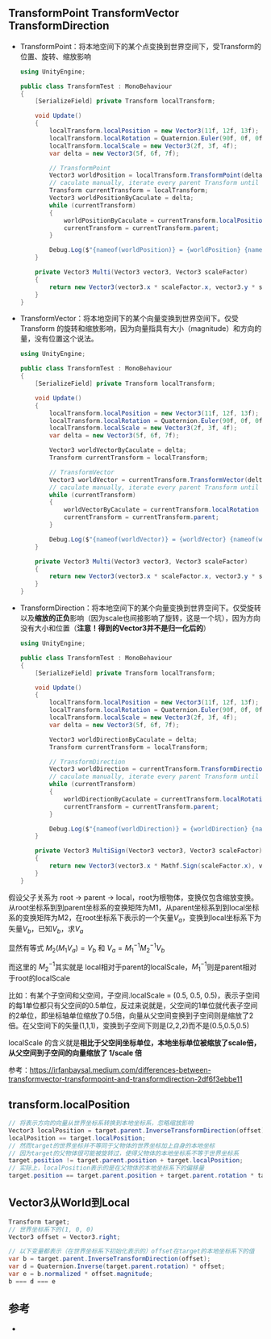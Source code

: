 ## TransformPoint TransformVector TransformDirection

-   TransformPoint：将本地空间下的某个点变换到世界空间下，受Transform的位置、旋转、缩放影响

    ``` csharp
    using UnityEngine;
    
    public class TransformTest : MonoBehaviour
    {
        [SerializeField] private Transform localTransform;
    
        void Update()
        {
            localTransform.localPosition = new Vector3(11f, 12f, 13f);
            localTransform.localRotation = Quaternion.Euler(90f, 0f, 0f);
            localTransform.localScale = new Vector3(2f, 3f, 4f);
            var delta = new Vector3(5f, 6f, 7f);
    
            // TransformPoint
            Vector3 worldPosition = localTransform.TransformPoint(delta);
            // caculate manually, iterate every parent Transform until we reach root
            Transform currentTransform = localTransform;
            Vector3 worldPositionByCaculate = delta;
            while (currentTransform)
            {
                worldPositionByCaculate = currentTransform.localPosition + currentTransform.localRotation * Multi(worldPositionByCaculate, currentTransform.localScale);
                currentTransform = currentTransform.parent;
            }
    
            Debug.Log($"{nameof(worldPosition)} = {worldPosition} {nameof(worldPositionByCaculate)} = {worldPositionByCaculate}");
        }
    
        private Vector3 Multi(Vector3 vector3, Vector3 scaleFactor)
        {
            return new Vector3(vector3.x * scaleFactor.x, vector3.y * scaleFactor.y, vector3.z * scaleFactor.z);
        }
    }
    ```
    
-   TransformVector：将本地空间下的某个向量变换到世界空间下。仅受 Transform 的旋转和缩放影响，因为向量指具有大小（magnitude）和方向的量，没有位置这个说法。

    ``` csharp
    using UnityEngine;
    
    public class TransformTest : MonoBehaviour
    {
        [SerializeField] private Transform localTransform;
    
        void Update()
        {
            localTransform.localPosition = new Vector3(11f, 12f, 13f);
            localTransform.localRotation = Quaternion.Euler(90f, 0f, 0f);
            localTransform.localScale = new Vector3(2f, 3f, 4f);
            var delta = new Vector3(5f, 6f, 7f);
    
            Vector3 worldVectorByCaculate = delta;
            Transform currentTransform = localTransform;
    
            // TransformVector
            Vector3 worldVector = currentTransform.TransformVector(delta);
            // caculate manually, iterate every parent Transform until we reach root
            while (currentTransform)
            {
                worldVectorByCaculate = currentTransform.localRotation * Multi(worldVectorByCaculate, currentTransform.localScale);
                currentTransform = currentTransform.parent;
            }
    
            Debug.Log($"{nameof(worldVector)} = {worldVector} {nameof(worldVectorByCaculate)} = {worldVectorByCaculate}");
        }
    
        private Vector3 Multi(Vector3 vector3, Vector3 scaleFactor)
        {
            return new Vector3(vector3.x * scaleFactor.x, vector3.y * scaleFactor.y, vector3.z * scaleFactor.z);
        }
    }
    ```
    
-   TransformDirection：将本地空间下的某个向量变换到世界空间下。仅受旋转以及**缩放的正负**影响（因为scale也间接影响了旋转，这是一个坑），因为方向没有大小和位置（**注意！得到的Vector3并不是归一化后的**）

    ``` csharp
    using UnityEngine;
    
    public class TransformTest : MonoBehaviour
    {
        [SerializeField] private Transform localTransform;
    
        void Update()
        {
            localTransform.localPosition = new Vector3(11f, 12f, 13f);
            localTransform.localRotation = Quaternion.Euler(90f, 0f, 0f);
            localTransform.localScale = new Vector3(2f, 3f, 4f);
            var delta = new Vector3(5f, 6f, 7f);
    
            Vector3 worldDirectionByCaculate = delta;
            Transform currentTransform = localTransform;
    
            // TransformDirection
            Vector3 worldDirection = currentTransform.TransformDirection(delta);
            // caculate manually, iterate every parent Transform until we reach root
            while (currentTransform)
            {
                worldDirectionByCaculate = currentTransform.localRotation * MultiSign(worldDirectionByCaculate, currentTransform.localScale);
                currentTransform = currentTransform.parent;
            }
    
            Debug.Log($"{nameof(worldDirection)} = {worldDirection} {nameof(worldDirectionByCaculate)} = {worldDirectionByCaculate}");
        }
    
        private Vector3 MultiSign(Vector3 vector3, Vector3 scaleFactor)
        {
            return new Vector3(vector3.x * Mathf.Sign(scaleFactor.x), vector3.y * Mathf.Sign(scaleFactor.y), vector3.z * Mathf.Sign(scaleFactor.z));
        }
    }
    ```
    

假设父子关系为 root -> parent -> local，root为根物体，变换仅包含缩放变换。从root坐标系到到parent坐标系的变换矩阵为M1，从parent坐标系到到local坐标系的变换矩阵为M2，在root坐标系下表示的一个矢量$V_a$，变换到local坐标系下为矢量$V_b$，已知$V_b$，求$V_a$

显然有等式 $M_2 (M_1 V_a) = V_b$ 和 $V_a = M_1^{-1} M_2^{-1} V_b$

而这里的 $M_2^{-1}$其实就是 local相对于parent的localScale，$M_1^{-1}$则是parent相对于root的localScale

比如：有某个子空间和父空间，子空间.localScale = (0.5, 0.5, 0.5)，表示子空间的每1单位都只有父空间的0.5单位，反过来说就是，父空间的1单位就代表子空间的2单位，即坐标轴单位缩放了0.5倍，向量从父空间变换到子空间则是缩放了2倍。在父空间下的矢量(1,1,1)，变换到子空间下则是(2,2,2)而不是(0.5,0.5,0.5)

localScale 的含义就是**相比于父空间坐标单位，本地坐标单位被缩放了scale倍，从父空间到子空间的向量缩放了 1/scale 倍**

参考：https://irfanbaysal.medium.com/differences-between-transformvector-transformpoint-and-transformdirection-2df6f3ebbe11

## transform.localPosition

``` csharp
// 将表示方向的向量从世界坐标系转换到本地坐标系，忽略缩放影响
Vector3 localPosition = target.parent.InverseTransformDirection(offset);
localPosition == target.localPosition;
// 然而target的世界坐标并不等同于父物体的世界坐标加上自身的本地坐标
// 因为target的父物体很可能被旋转过，使得父物体的本地坐标系不等于世界坐标系
target.position != target.parent.position + target.localPosition;
// 实际上，localPosition表示的是在父物体的本地坐标系下的偏移量
target.position == target.parent.position + target.parent.rotation * target.localPosition;
```

## Vector3从World到Local

```csharp
Transform target;
// 世界坐标系下的(1, 0, 0)
Vector3 offset = Vector3.right;

// 以下变量都表示（在世界坐标系下初始化表示的）offset在target的本地坐标系下的值
var b = target.parent.InverseTransformDirection(offset);
var d = Quaternion.Inverse(target.parent.rotation) * offset;
var e = b.normalized * offset.magnitude;
b === d === e
```

## 参考

-   